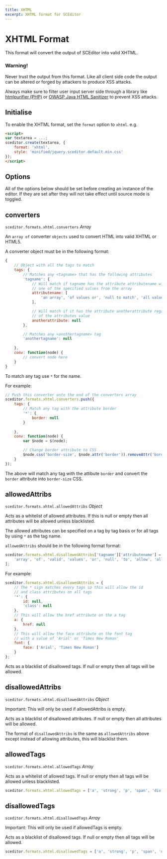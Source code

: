 ```yaml
---
title: XHTML
excerpt: XHTML format for SCEditor
---
```


# XHTML Format <a id="xhtml"></a>

This format will convert the output of SCEditor into valid XHTML.

<div class="Callout Callout--warning">
	<h3 class="Callout__header">Warning!</h3>
	<p>Never trust the output from this format. Like all client side code the output can be altered or forged by attackers to produce XSS attacks.</p>
	<p>Always make sure to filter user input server side through a library like <a href="http://htmlpurifier.org/">htmlpurifier (PHP)</a> or  <a href="https://www.owasp.org/index.php/OWASP_Java_HTML_Sanitizer">OWASP Java HTML Sanitizer</a> to prevent XSS attacks.</p>
</div>


## Initialise <a id="initialise"></a>

To enable the XHTML format, set the `format` option to `xhtml`. e.g.

```html
<script>
var textarea = ...;
sceditor.create(textarea, {
	format: 'xhtml',
	style: 'minified/jquery.sceditor.default.min.css'
});
</script>
```


## Options <a id="options"></a>

All of the options below should be set before creating an instance of the editor. If they are set after they will not take effect until source mode is toggled.


## converters <a id="converters"></a>

`sceditor.formats.xhtml.converters` *Array*

An `array of` converter `objects` used to convert HTML into valid XHTML or HTML5.

A converter object must be in the following format:

```js
{
	// Object with all the tags to match
	tags: {
		// Matches any <tagname> that has the following attributes
		'tagname': {
			// Will match if tagname has the attribute attributename with
			// one of the specified values from the array
			attributename: [
				'an array', 'of values or', 'null to match', 'all values'
			],

			// Will match if it has the attribute anotherattribute regardless
			// of the attributes value
			anotherattribute: null
		},

		// Matches any <anothertagname> tag
		'anothertagname': null
		
	},
	conv: function(node) {
		// convert node here
	}
}
```

To match any tag use `*` for the name.

For example:

```js
// Push this converter onto the end of the converters array
sceditor.formats.xhtml.converters.push({
	tags: {
		// Match any tag with the attribute border
		'*': {
			border: null
		}
		
	},
	conv: function(node) {
		var $node = $(node);

		// Change border attribute to CSS
		$node.css('border-size', $node.attr('border')).removeAttr('border');
	}
});
```

The above will match any tag with the attibute `border` and convert the `border` attribute into `border-size` CSS.


## allowedAttribs <a id="allowedAttribs"></a>

`sceditor.formats.xhtml.allowedAttribs` *Object*

Acts as a whitelist of allowed attributes. If this is null or empty then all attributes will be allowed unless blacklisted.

The allowed attributes can be specified on a tag by tag basis or for all tags by using `*` as the tag name.

`allowedAttribs` should be in the following format format:

```js
sceditor.formats.xhtml.disallowedAttribs['tagname']['attributename'] = [
	'array', 'of', 'valid', 'values', 'or', 'null', 'to', 'allow', 'all', 'values'
];
```

For example:

```js
sceditor.formats.xhtml.disallowedAttribs = {
	// The * sign matches every tags so this will allow the id
	// and class attributes on all tags
	'*': {
		id: null,
		'class': null
	},
	// This will allow the href attribute on the a tag
	a: {
		href: null
	},
	// This will allow the face attribute on the font tag
	// with a value of 'Arial' or 'Times New Roman'
	font: {
		face: ['Arial', 'Times New Roman']
	}
};
```

Acts as a blacklist of disallowed tags. If null or empty then all tags will be allowed.


## disallowedAttribs <a id="disallowedAttribs"></a>

`sceditor.formats.xhtml.disallowedAttribs` *Object*

<span class="Label Label--important">Important:</span> This will only be used if allowedAttribs is empty.

Acts as a blacklist of disallowed attributes. If null or empty then all attributes will be allowed.

The format of `disallowedAttribs` is the same as `allowedAttribs` above except instead of allowing attributes, this will blacklist them.


## allowedTags <a id="allowedTags"></a>

`sceditor.formats.xhtml.allowedTags` *Array* 

Acts as a whitelist of allowed tags. If null or empty then all tags will be allowed unless blacklisted.

```js
sceditor.formats.xhtml.allowedTags = ['a', 'strong', 'p', 'span', 'div'];
```


## disallowedTags <a id="disallowedTags"></a>

`sceditor.formats.xhtml.disallowedTags` *Array*

<span class="Label Label--important">Important:</span> This will only be used if allowedTags is empty.

Acts as a blacklist of disallowed tags. If null or empty then all tags will be allowed.

```js
sceditor.formats.xhtml.disallowedTags = ['a', 'strong', 'p', 'span', 'div'];
```

